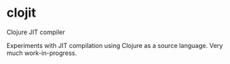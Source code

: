 # clojit
Clojure JIT compiler

Experiments with JIT compilation using Clojure as a source language. Very much work-in-progress.
